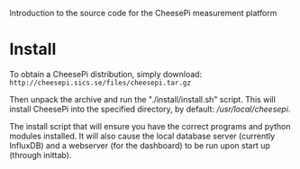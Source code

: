 
Introduction to the source code for the CheesePi measurement platform

# Install

To obtain a CheesePi distribution, simply download:
`http://cheesepi.sics.se/files/cheesepi.tar.gz`

Then unpack the archive and run the "./install/install.sh" script.
This will install CheesePi into the specified directory, by default:  */usr/local/cheesepi*. 

The install script that will ensure you have the correct programs and python
modules installed. It will also cause the local database server (currently
InfluxDB) and a webserver (for the dashboard) to be run upon start up (through inittab).



